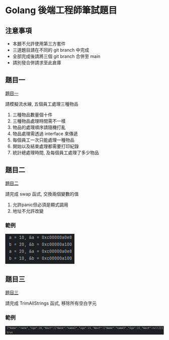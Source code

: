 # Golang 後端工程師筆試題目

## 注意事項

- 本題不允許使用第三方套件
- 三道題目請在不同的 git branch 中完成
- 全部完成後請將三個 git branch 合併至 main
- 請別發合併請求至此倉庫

## 題目一

[題目一](assembly_line/main.go)

請模擬流水線, 五個員工處理三種物品

1. 三種物品數量個十件
2. 三種物品處理時間需不一樣
3. 物品的處理順序請隨機打亂
4. 物品處理需透過 interface 來傳遞
5. 每個員工一次只能處理一種物品
6. 開始以及結束處理都需要打印紀錄
7. 統計總處理時間, 及每個員工處理了多少物品

## 題目二

[題目二](swap/main.go)

請完成 swap 函式, 交換兩個變數的值

1. 允許panic但必須是顯式調用
2. 地址不允許改變

### 範例

![swap.png](images/swap.png)

## 題目三

[題目三](trim_all_strings/main.go)

請完成 TrimAllStrings 函式, 移除所有空白字元

### 範例

![trim_all_strings.png](images/trim_all_strings.png)